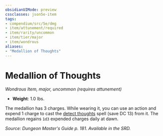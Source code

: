 ```yaml
---
obsidianUIMode: preview
cssclasses: json5e-item
tags:
- compendium/src/5e/dmg
- item/attunement/required
- item/rarity/uncommon
- item/tier/major
- item/wondrous
aliases: 
- "Medallion of Thoughts"
---
```

# Medallion of Thoughts
*Wondrous Item, major, uncommon (requires attunement)*  

- **Weight**: 1.0 lbs.

The medallion has 3 charges. While wearing it, you can use an action and expend 1 charge to cast the [detect thoughts](compendium/spells/detect-thoughts.md) spell (save DC 13) from it. The medallion regains `1d3` expended charges daily at dawn.

*Source: Dungeon Master's Guide p. 181. Available in the SRD.*
